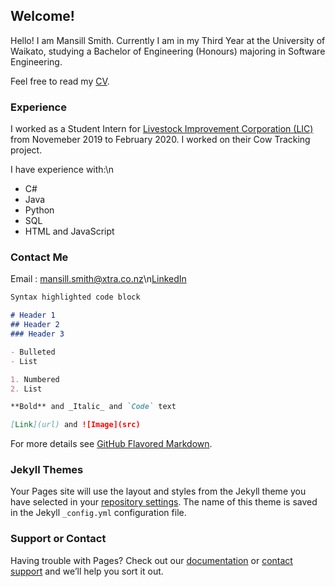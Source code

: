 ## Welcome!

Hello! I am Mansill Smith. Currently I am in my Third Year at the University of Waikato, studying a Bachelor of Engineering (Honours) majoring in Software Engineering.

Feel free to read my [CV](/docs/MansillSmith_CV.pdf).

### Experience

I worked as a Student Intern for [Livestock Improvement Corporation (LIC)](https://www.lic.co.nz/ "LIC Homepage") from Novemeber 2019 to February 2020. I worked on their Cow Tracking project.

I have experience with:\n
- C#
- Java
- Python
- SQL
- HTML and JavaScript

### Contact Me

Email : mansill.smith@xtra.co.nz\n[LinkedIn](www.linkedin.com/in/MansillSmith)

```markdown
Syntax highlighted code block

# Header 1
## Header 2
### Header 3

- Bulleted
- List

1. Numbered
2. List

**Bold** and _Italic_ and `Code` text

[Link](url) and ![Image](src)
```

For more details see [GitHub Flavored Markdown](https://guides.github.com/features/mastering-markdown/).

### Jekyll Themes

Your Pages site will use the layout and styles from the Jekyll theme you have selected in your [repository settings](https://github.com/MansillSmith/MansillSmith.github.io/settings). The name of this theme is saved in the Jekyll `_config.yml` configuration file.

### Support or Contact

Having trouble with Pages? Check out our [documentation](https://help.github.com/categories/github-pages-basics/) or [contact support](https://github.com/contact) and we’ll help you sort it out.
